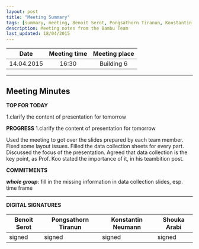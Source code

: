 ```yaml
---
layout: post
title: "Meeting Summary"
tags: [summary, meeting, Benoit Serot, Pongsathorn Tiranun, Konstantin Neumann, Shouka Arabi]
description: Meeting notes from the Bambu Team
last_updated: 18/04/2015
---
```


|**Date** |**Meeting time**|**Meeting place**
| ------------- |:----------------:|:-------:
|14.04.2015| 16:30  | Building 6


----------


Meeting Minutes
------

 **TOP FOR TODAY**

1.clarify the content of presentation for tomorrow


 **PROGRESS**
1.clarify the content of presentation for tomorrow

Used the meeting to got over the slides prepared by each team member. Fixed some layout issues. Filled the data collection sheets for every part. Discussed the focus of the presentation. Agreed that data collection is the key point, as Prof. Koo stated the importance of it, in his teambition post.

 **COMMITMENTS**

***whole group***:
fill in the missing information in data collection slides, esp. time frame


----------


**DIGITAL SIGNATURES**

|**Benoit Serot** |**Pongsathorn Tiranun**|**Konstantin Neumann**|**Shouka Arabi**
| ------------- |----------------|----------------|---------------|
| signed | signed | signed |signed
